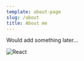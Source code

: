 ```yaml
---
template: about-page
slug: /about
title: About me
---
```

Would add something later...

![React](/assets/vanessa-bucceri-gdirwiyama8-unsplash.jpg "React")
